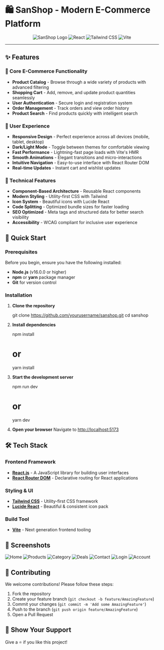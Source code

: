 # 🛍️ SanShop - Modern E-Commerce Platform

<div align="center">
  
  ![SanShop Logo](https://img.shields.io/badge/SanShop-E--Commerce-blue?style=for-the-badge&logo=react&logoColor=white)
  ![React](https://img.shields.io/badge/React-18.2.0-61DAFB?style=for-the-badge&logo=react&logoColor=white)
  ![Tailwind CSS](https://img.shields.io/badge/Tailwind_CSS-3.3.0-38B2AC?style=for-the-badge&logo=tailwind-css&logoColor=white)
  ![Vite](https://img.shields.io/badge/Vite-4.4.0-646CFF?style=for-the-badge&logo=vite&logoColor=white)
  

</div>

---

## ✨ Features

### 🛒 Core E-Commerce Functionality
- **Product Catalog** - Browse through a wide variety of products with advanced filtering
- **Shopping Cart** - Add, remove, and update product quantities seamlessly
- **User Authentication** - Secure login and registration system
- **Order Management** - Track orders and view order history
- **Product Search** - Find products quickly with intelligent search

### 🎨 User Experience
- **Responsive Design** - Perfect experience across all devices (mobile, tablet, desktop)
- **Dark/Light Mode** - Toggle between themes for comfortable viewing
- **Fast Performance** - Lightning-fast page loads with Vite's HMR
- **Smooth Animations** - Elegant transitions and micro-interactions
- **Intuitive Navigation** - Easy-to-use interface with React Router DOM
- **Real-time Updates** - Instant cart and wishlist updates

### 🔧 Technical Features
- **Component-Based Architecture** - Reusable React components
- **Modern Styling** - Utility-first CSS with Tailwind
- **Icon System** - Beautiful icons with Lucide React
- **Code Splitting** - Optimized bundle sizes for faster loading
- **SEO Optimized** - Meta tags and structured data for better search visibility
- **Accessibility** - WCAG compliant for inclusive user experience

## 🚀 Quick Start

### Prerequisites

Before you begin, ensure you have the following installed:
- **Node.js** (v16.0.0 or higher)
- **npm** or **yarn** package manager
- **Git** for version control

### Installation

1. **Clone the repository**
   
   git clone https://github.com/yourusername/sanshop.git
   cd sanshop
   

2. **Install dependencies**
   
   npm install
   # or
   yarn install
   

4. **Start the development server**
 
   npm run dev
   # or
   yarn dev
 

5. **Open your browser**
   Navigate to [http://localhost:5173](http://localhost:5173)

## 🛠️ Tech Stack

### Frontend Framework
- **[React.js](https://reactjs.org/)** - A JavaScript library for building user interfaces
- **[React Router DOM](https://reactrouter.com/)** - Declarative routing for React applications

### Styling & UI
- **[Tailwind CSS](https://tailwindcss.com/)** - Utility-first CSS framework
- **[Lucide React](https://lucide.dev/)** - Beautiful & consistent icon pack

### Build Tool
- **[Vite](https://vitejs.dev/)** - Next generation frontend tooling

## 📱 Screenshots

![Home](public/home.png)
![Products](public/product1.png)
![Category](public/category1.png)
![Deals](public/deals.png)
![Contact](public/contact.png)
![Login](public/login.png)
![Account](public/account.png)




## 🤝 Contributing

We welcome contributions! Please follow these steps:

1. Fork the repository
2. Create your feature branch (`git checkout -b feature/AmazingFeature`)
3. Commit your changes (`git commit -m 'Add some AmazingFeature'`)
4. Push to the branch (`git push origin feature/AmazingFeature`)
5. Open a Pull Request



## 🌟 Show Your Support

Give a ⭐️ if you like this project!
